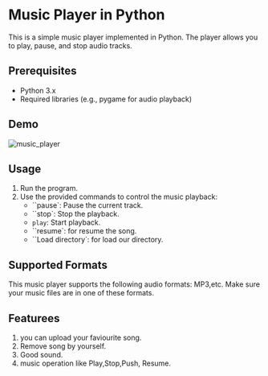 # Music Player in Python

This is a simple music player implemented in Python. The player allows you to play, pause, and stop audio tracks.

## Prerequisites

- Python 3.x
- Required libraries (e.g., pygame for audio playback)

## Demo

![music_player](https://github.com/NITESHSAHU107/CodeClause_project_Music_Player/assets/111894844/09af9790-051b-422e-8d37-6ff37cd26013)


## Usage

1. Run the program.
2. Use the provided commands to control the music playback:
   - ``pause`: Pause the current track.
   - ``stop`: Stop the playback.
   -  `play`: Start playback.
   -  ``resume`: for resume the song.
   - ``Load directory`: for load our directory.
  
## Supported Formats

This music player supports the following audio formats: MP3,etc. Make sure your music files are in one of these formats.

## Featurees
1. you can upload your faviourite song.
2. Remove song by yourself.
3. Good sound.
4. music operation like Play,Stop,Push, Resume.
